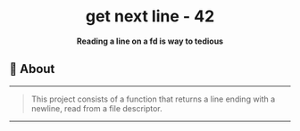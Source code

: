 <h1 align="center">get next line - 42</h1>
<p align="center"><strong>Reading a line on a fd is way to tedious</strong></p>

## 📑 About
---
>This project consists of a function that returns a line ending with a newline, read from a file descriptor.
---
